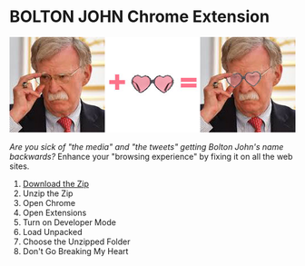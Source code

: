 # BOLTON JOHN Chrome Extension

![Bolton John PLUS Elton John EQUALS Bolton John](https://github.com/wam/bolton-john/raw/master/bolton-john.jpg)

*Are you sick of "the media" and "the tweets" getting Bolton John's name backwards?* Enhance your "browsing experience" by fixing it on all the web sites.

1. [Download the Zip](https://github.com/wam/bolton-john/releases/download/v1.0/bolton-john-version1point0.zip)
2. Unzip the Zip
3. Open Chrome
4. Open Extensions
5. Turn on Developer Mode
6. Load Unpacked
7. Choose the Unzipped Folder
8. Don't Go Breaking My Heart
